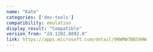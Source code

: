 ```yaml
---
name: "Kate"
categories: ['dev-tools']
compatibility: emulation
display_result: "Compatible"
version_from: "24.1202.8892.0"
link: https://apps.microsoft.com/detail/9NWMW7BB59HW
---
```

